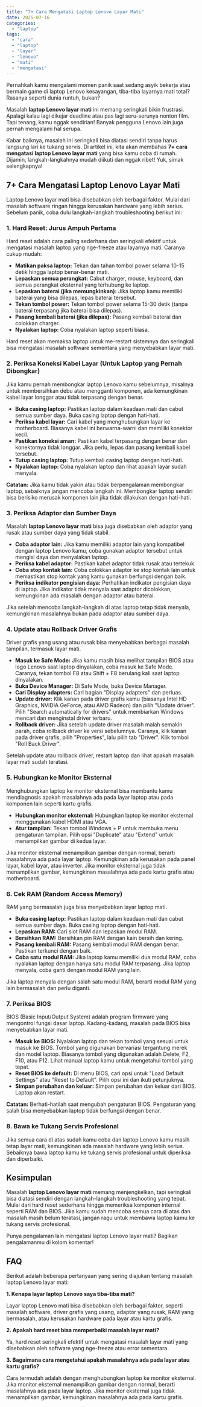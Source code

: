 ```yaml
---
title: "7+ Cara Mengatasi Laptop Lenovo Layar Mati"
date: 2025-07-16
categories: 
  - "laptop"
tags: 
  - "cara"
  - "laptop"
  - "layar"
  - "lenovo"
  - "mati"
  - "mengatasi"
---
```


Pernahkah kamu mengalami momen panik saat sedang asyik bekerja atau bermain game di laptop Lenovo kesayangan, tiba-tiba layarnya mati total? Rasanya seperti dunia runtuh, bukan?

Masalah **laptop Lenovo layar mati** ini memang seringkali bikin frustrasi. Apalagi kalau lagi dikejar deadline atau pas lagi seru-serunya nonton film. Tapi tenang, kamu nggak sendirian! Banyak pengguna Lenovo lain juga pernah mengalami hal serupa.

Kabar baiknya, masalah ini seringkali bisa diatasi sendiri tanpa harus langsung lari ke tukang servis. Di artikel ini, kita akan membahas **7+ cara mengatasi laptop Lenovo layar mati** yang bisa kamu coba di rumah. Dijamin, langkah-langkahnya mudah diikuti dan nggak ribet! Yuk, simak selengkapnya!

## 7+ Cara Mengatasi Laptop Lenovo Layar Mati

Laptop Lenovo layar mati bisa disebabkan oleh berbagai faktor. Mulai dari masalah software ringan hingga kerusakan hardware yang lebih serius. Sebelum panik, coba dulu langkah-langkah troubleshooting berikut ini:

### 1\. Hard Reset: Jurus Ampuh Pertama

Hard reset adalah cara paling sederhana dan seringkali efektif untuk mengatasi masalah laptop yang nge-freeze atau layarnya mati. Caranya cukup mudah:

- **Matikan paksa laptop:** Tekan dan tahan tombol power selama 10-15 detik hingga laptop benar-benar mati.
- **Lepaskan semua perangkat:** Cabut charger, mouse, keyboard, dan semua perangkat eksternal yang terhubung ke laptop.
- **Lepaskan baterai (jika memungkinkan):** Jika laptop kamu memiliki baterai yang bisa dilepas, lepas baterai tersebut.
- **Tekan tombol power:** Tekan tombol power selama 15-30 detik (tanpa baterai terpasang jika baterai bisa dilepas).
- **Pasang kembali baterai (jika dilepas):** Pasang kembali baterai dan colokkan charger.
- **Nyalakan laptop:** Coba nyalakan laptop seperti biasa.

Hard reset akan memaksa laptop untuk me-restart sistemnya dan seringkali bisa mengatasi masalah software sementara yang menyebabkan layar mati.

### 2\. Periksa Koneksi Kabel Layar (Untuk Laptop yang Pernah Dibongkar)

Jika kamu pernah membongkar laptop Lenovo kamu sebelumnya, misalnya untuk membersihkan debu atau mengganti komponen, ada kemungkinan kabel layar longgar atau tidak terpasang dengan benar.

- **Buka casing laptop:** Pastikan laptop dalam keadaan mati dan cabut semua sumber daya. Buka casing laptop dengan hati-hati.
- **Periksa kabel layar:** Cari kabel yang menghubungkan layar ke motherboard. Biasanya kabel ini berwarna-warni dan memiliki konektor kecil.
- **Pastikan koneksi aman:** Pastikan kabel terpasang dengan benar dan konektornya tidak longgar. Jika perlu, lepas dan pasang kembali kabel tersebut.
- **Tutup casing laptop:** Tutup kembali casing laptop dengan hati-hati.
- **Nyalakan laptop:** Coba nyalakan laptop dan lihat apakah layar sudah menyala.

**Catatan:** Jika kamu tidak yakin atau tidak berpengalaman membongkar laptop, sebaiknya jangan mencoba langkah ini. Membongkar laptop sendiri bisa berisiko merusak komponen lain jika tidak dilakukan dengan hati-hati.

### 3\. Periksa Adaptor dan Sumber Daya

Masalah **laptop Lenovo layar mati** bisa juga disebabkan oleh adaptor yang rusak atau sumber daya yang tidak stabil.

- **Coba adaptor lain:** Jika kamu memiliki adaptor lain yang kompatibel dengan laptop Lenovo kamu, coba gunakan adaptor tersebut untuk mengisi daya dan menyalakan laptop.
- **Periksa kabel adaptor:** Pastikan kabel adaptor tidak rusak atau tertekuk.
- **Coba stop kontak lain:** Coba colokkan adaptor ke stop kontak lain untuk memastikan stop kontak yang kamu gunakan berfungsi dengan baik.
- **Periksa indikator pengisian daya:** Perhatikan indikator pengisian daya di laptop. Jika indikator tidak menyala saat adaptor dicolokkan, kemungkinan ada masalah dengan adaptor atau baterai.

Jika setelah mencoba langkah-langkah di atas laptop tetap tidak menyala, kemungkinan masalahnya bukan pada adaptor atau sumber daya.

### 4\. Update atau Rollback Driver Grafis

Driver grafis yang usang atau rusak bisa menyebabkan berbagai masalah tampilan, termasuk layar mati.

- **Masuk ke Safe Mode:** Jika kamu masih bisa melihat tampilan BIOS atau logo Lenovo saat laptop dinyalakan, coba masuk ke Safe Mode. Caranya, tekan tombol F8 atau Shift + F8 berulang kali saat laptop dinyalakan.
- **Buka Device Manager:** Di Safe Mode, buka Device Manager.
- **Cari Display adapters:** Cari bagian "Display adapters" dan perluas.
- **Update driver:** Klik kanan pada driver grafis kamu (biasanya Intel HD Graphics, NVIDIA GeForce, atau AMD Radeon) dan pilih "Update driver". Pilih "Search automatically for drivers" untuk membiarkan Windows mencari dan menginstal driver terbaru.
- **Rollback driver:** Jika setelah update driver masalah malah semakin parah, coba rollback driver ke versi sebelumnya. Caranya, klik kanan pada driver grafis, pilih "Properties", lalu pilih tab "Driver". Klik tombol "Roll Back Driver".

Setelah update atau rollback driver, restart laptop dan lihat apakah masalah layar mati sudah teratasi.

### 5\. Hubungkan ke Monitor Eksternal

Menghubungkan laptop ke monitor eksternal bisa membantu kamu mendiagnosis apakah masalahnya ada pada layar laptop atau pada komponen lain seperti kartu grafis.

- **Hubungkan monitor eksternal:** Hubungkan laptop ke monitor eksternal menggunakan kabel HDMI atau VGA.
- **Atur tampilan:** Tekan tombol Windows + P untuk membuka menu pengaturan tampilan. Pilih opsi "Duplicate" atau "Extend" untuk menampilkan gambar di kedua layar.

Jika monitor eksternal menampilkan gambar dengan normal, berarti masalahnya ada pada layar laptop. Kemungkinan ada kerusakan pada panel layar, kabel layar, atau inverter. Jika monitor eksternal juga tidak menampilkan gambar, kemungkinan masalahnya ada pada kartu grafis atau motherboard.

### 6\. Cek RAM (Random Access Memory)

RAM yang bermasalah juga bisa menyebabkan layar laptop mati.

- **Buka casing laptop:** Pastikan laptop dalam keadaan mati dan cabut semua sumber daya. Buka casing laptop dengan hati-hati.
- **Lepaskan RAM:** Cari slot RAM dan lepaskan modul RAM.
- **Bersihkan RAM:** Bersihkan pin RAM dengan kain bersih dan kering.
- **Pasang kembali RAM:** Pasang kembali modul RAM dengan benar. Pastikan terkunci dengan baik.
- **Coba satu modul RAM:** Jika laptop kamu memiliki dua modul RAM, coba nyalakan laptop dengan hanya satu modul RAM terpasang. Jika laptop menyala, coba ganti dengan modul RAM yang lain.

Jika laptop menyala dengan salah satu modul RAM, berarti modul RAM yang lain bermasalah dan perlu diganti.

### 7\. Periksa BIOS

BIOS (Basic Input/Output System) adalah program firmware yang mengontrol fungsi dasar laptop. Kadang-kadang, masalah pada BIOS bisa menyebabkan layar mati.

- **Masuk ke BIOS:** Nyalakan laptop dan tekan tombol yang sesuai untuk masuk ke BIOS. Tombol yang digunakan bervariasi tergantung merek dan model laptop. Biasanya tombol yang digunakan adalah Delete, F2, F10, atau F12. Lihat manual laptop kamu untuk mengetahui tombol yang tepat.
- **Reset BIOS ke default:** Di menu BIOS, cari opsi untuk "Load Default Settings" atau "Reset to Default". Pilih opsi ini dan ikuti petunjuknya.
- **Simpan perubahan dan keluar:** Simpan perubahan dan keluar dari BIOS. Laptop akan restart.

**Catatan:** Berhati-hatilah saat mengubah pengaturan BIOS. Pengaturan yang salah bisa menyebabkan laptop tidak berfungsi dengan benar.

### 8\. Bawa ke Tukang Servis Profesional

Jika semua cara di atas sudah kamu coba dan laptop Lenovo kamu masih tetap layar mati, kemungkinan ada masalah hardware yang lebih serius. Sebaiknya bawa laptop kamu ke tukang servis profesional untuk diperiksa dan diperbaiki.

## Kesimpulan

Masalah **laptop Lenovo layar mati** memang menjengkelkan, tapi seringkali bisa diatasi sendiri dengan langkah-langkah troubleshooting yang tepat. Mulai dari hard reset sederhana hingga memeriksa komponen internal seperti RAM dan BIOS. Jika kamu sudah mencoba semua cara di atas dan masalah masih belum teratasi, jangan ragu untuk membawa laptop kamu ke tukang servis profesional.

Punya pengalaman lain mengatasi laptop Lenovo layar mati? Bagikan pengalamanmu di kolom komentar!

## FAQ

Berikut adalah beberapa pertanyaan yang sering diajukan tentang masalah laptop Lenovo layar mati:

**1\. Kenapa layar laptop Lenovo saya tiba-tiba mati?**

Layar laptop Lenovo mati bisa disebabkan oleh berbagai faktor, seperti masalah software, driver grafis yang usang, adaptor yang rusak, RAM yang bermasalah, atau kerusakan hardware pada layar atau kartu grafis.

**2\. Apakah hard reset bisa memperbaiki masalah layar mati?**

Ya, hard reset seringkali efektif untuk mengatasi masalah layar mati yang disebabkan oleh software yang nge-freeze atau error sementara.

**3\. Bagaimana cara mengetahui apakah masalahnya ada pada layar atau kartu grafis?**

Cara termudah adalah dengan menghubungkan laptop ke monitor eksternal. Jika monitor eksternal menampilkan gambar dengan normal, berarti masalahnya ada pada layar laptop. Jika monitor eksternal juga tidak menampilkan gambar, kemungkinan masalahnya ada pada kartu grafis.
